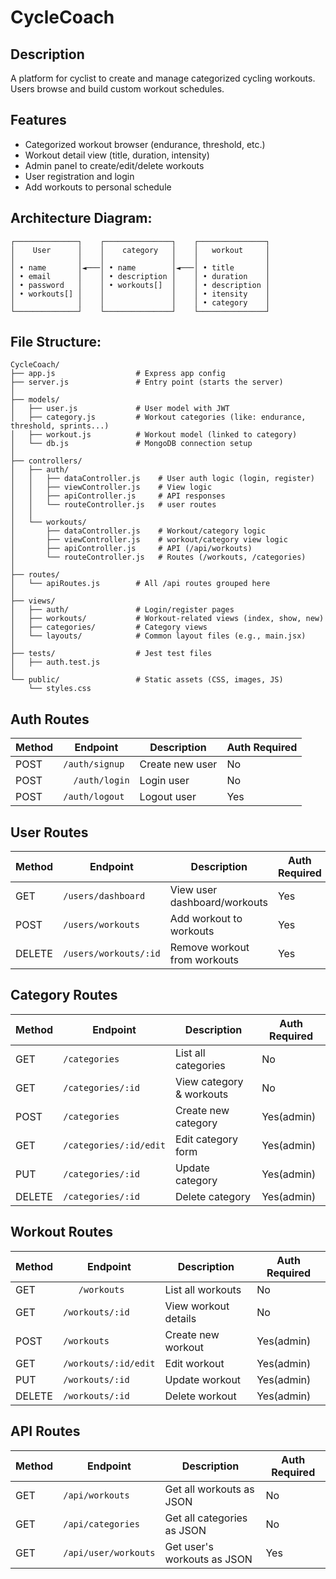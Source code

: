 # CycleCoach


## Description
A platform for cyclist to create and manage categorized cycling workouts. Users browse and build custom workout schedules.


## Features
- Categorized workout browser (endurance, threshold, etc.)
- Workout detail view (title, duration, intensity)
- Admin panel to create/edit/delete workouts
- User registration and login
- Add workouts to personal schedule



## Architecture Diagram:
```
┌──────────────┐    ┌───────────────┐    ┌───────────────┐
│    User      │    │    category   │    │   workout     │
│              │    │               │    │               │
│ • name       │◄───│ • name        │◄───│ • title       │
│ • email      │    │ • description │    │ • duration    │
│ • password   │    │ • workouts[]  │    │ • description │
│ • workouts[] │    │               │    │ • itensity    │
│              │    │               │    │ • category    │
└──────────────┘    └───────────────┘    └───────────────┘
```

## File Structure:
```
CycleCoach/
├── app.js                  # Express app config
├── server.js               # Entry point (starts the server)
│
├── models/
│   ├── user.js             # User model with JWT
│   ├── category.js         # Workout categories (like: endurance, threshold, sprints...)
│   ├── workout.js          # Workout model (linked to category)
│   └── db.js               # MongoDB connection setup
│
├── controllers/
│   ├── auth/
│   │   ├── dataController.js    # User auth logic (login, register)
│   │   ├── viewController.js    # View logic
│   │   ├── apiController.js     # API responses
│   │   └── routeController.js   # user routes
│   │
│   └── workouts/
│       ├── dataController.js    # Workout/category logic
│       ├── viewController.js    # workout/category view logic
│       ├── apiController.js     # API (/api/workouts)
│       └── routeController.js   # Routes (/workouts, /categories)
│
├── routes/
│   └── apiRoutes.js        # All /api routes grouped here
│
├── views/
│   ├── auth/               # Login/register pages
│   ├── workouts/           # Workout-related views (index, show, new)
│   ├── categories/         # Category views
│   └── layouts/            # Common layout files (e.g., main.jsx)
│
├── tests/                  # Jest test files
│   ├── auth.test.js
│
└── public/                 # Static assets (CSS, images, JS)
    └── styles.css
```

## Auth Routes
| Method | Endpoint | Description | Auth Required |
|--------|----------|-------------|---------------|
| POST | `/auth/signup` | Create new user | No |
| POST | `	/auth/login` | Login user | No |
| POST | `/auth/logout` | Logout user | Yes |


## User Routes
| Method | Endpoint | Description | Auth Required |
|--------|----------|-------------|---------------|
| GET | `/users/dashboard` | View user dashboard/workouts | Yes |
| POST | `/users/workouts` | Add workout to workouts | Yes |
| DELETE | `/users/workouts/:id` | Remove workout from workouts | Yes |

## Category Routes
| Method | Endpoint | Description | Auth Required |
|--------|----------|-------------|---------------|
| GET | `/categories` | List all categories | No |
| GET | `/categories/:id` | View category & workouts | No |
| POST | `/categories` |Create new category | Yes(admin) |
| GET | `/categories/:id/edit` | Edit category form | Yes(admin) |
| PUT | `/categories/:id` | Update category | Yes(admin) |
| DELETE | `/categories/:id` | Delete category | Yes(admin) |

## Workout Routes
| Method | Endpoint | Description | Auth Required |
|--------|----------|-------------|---------------|
| GET | `	/workouts` | List all workouts | No |
| GET | `/workouts/:id` | View workout details | No |
| POST | `/workouts` | Create new workout | Yes(admin) |
| GET | `/workouts/:id/edit` | Edit workout | Yes(admin) |
| PUT | `/workouts/:id` | Update workout | Yes(admin) |
| DELETE | `/workouts/:id` | 	Delete workout | Yes(admin) |

## API Routes
| Method | Endpoint | Description | Auth Required |
|--------|----------|-------------|---------------|
| GET | `/api/workouts` | Get all workouts as JSON | No |
| GET | `/api/categories` | 	Get all categories as JSON | No |
| GET | `/api/user/workouts` | Get user's workouts as JSON| Yes |
